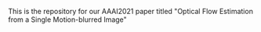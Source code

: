 This is the repository for our AAAI2021 paper titled "Optical Flow Estimation from a Single Motion-blurred Image"
